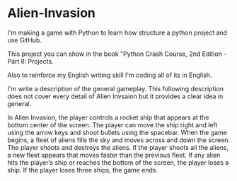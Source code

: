 # Alien-Invasion
I'm making a game with Python to learn how structure a python project and use GitHub.

This project you can show in the book "Python Crash Course, 2nd Edition - Part II: Projects.

Also to reinforce my English writing skill I'm coding all of its in English. 

I'm write a description of the general gameplay. 
This following description does not cover every detail of Alien Invsaion but it provides a clear idea in general.

In Alien Invasion, the player controls a rocket ship that appears
at the bottom center of the screen. The player can move the ship
right and left using the arrow keys and shoot bullets using the
spacebar. When the game begins, a fleet of aliens fills the sky
and moves across and down the screen. The player shoots and
destroys the aliens. If the player shoots all the aliens, a new fleet
appears that moves faster than the previous fleet. If any alien hits
the player’s ship or reaches the bottom of the screen, the player
loses a ship. If the player loses three ships, the game ends.
